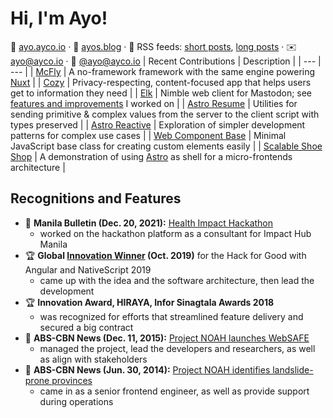 <!-- home website is enough

-->
# Hi, I'm Ayo!

🏡 [ayo.ayco.io](https://ayco.io) · 📰 [ayos.blog](https://ayos.blog) · 🛜 RSS feeds: [short posts](https://social.ayco.io/@ayo.rss), [long posts](https://ayos.blog/feed.xml) · ✉️  [ayo@ayco.io](mailto:ayo@ayco.io) · 💬 [@ayo@ayco.io](https://ayco.io/@ayo)
| Recent Contributions | Description |
| --- | --- |
| [McFly](https://ayco.io/gh/mcfly#readme) | A no-framework framework with the same engine powering [Nuxt](https://nuxt.com) |
| [Cozy](https://ayco.io/gh/cozy#readme) | Privacy-respecting, content-focused app that helps users get to information they need |
| [Elk](https://github.com/elk-zone/elk#readme) | Nimble web client for Mastodon; see [features and improvements](elk.md) I worked on |
| [Astro Resume](https://www.npmjs.com/package/@ayco/astro-resume) | Utilities for sending primitive & complex values from the server to the client script with types preserved |
| [Astro Reactive](https://github.com/astro-reactive/astro-reactive#readme) | Exploration of simpler development patterns for complex use cases |
| [Web Component Base](https://www.npmjs.com/package/web-component-base) | Minimal JavaScript base class for creating custom elements easily |
| [Scalable Shoe Shop](https://ayco.io/gh/shoe-shop#readme) | A demonstration of using [Astro](https://astro.build) as shell for a micro-frontends architecture |

## Recognitions and Features
- 📰 **Manila Bulletin (Dec. 20, 2021):** [Health Impact Hackathon](https://mb.com.ph/2021/10/20/health-impact-hackathon-deep-dives-into-how-to-deliver-crucial-health-information-to-internet-challenged-communities/)
  - worked on the hackathon platform as a consultant for Impact Hub Manila 
- 🏆 **Global [Innovation Winner](https://blog.angular.io/hack-for-good-6b500f1946a3#36f0) (Oct. 2019)** for the Hack for Good with Angular and NativeScript 2019
  - came up with the idea and the software architecture, then lead the development
- 🏆 **Innovation Award, HIRAYA, Infor Sinagtala Awards 2018**
  - was recognized for efforts that streamlined feature delivery and secured a big contract
- 📰 **ABS-CBN News (Dec. 11, 2015):** [Project NOAH launches WebSAFE](https://news.abs-cbn.com/nation/12/11/15/project-noah-launches-websafe)
  - managed the project, lead the developers and researchers, as well as align with stakeholders
- 📰 **ABS-CBN News (Jun. 30, 2014):** [Project NOAH identifies landslide-prone provinces](https://www.youtube.com/watch?v=LKrV6vtGZEA&ab_channel=ABS-CBNNews)
  - came in as a senior frontend engineer, as well as provide support during operations

<!-- funds pending reconsideration
## Thank you!

| Sponsor | Support
|---|---|
| <p align="center"><a href="https://iodigital.com"><img src="./assets/logos/iO.jpeg" alt="iO Consultancy Logo" width="70" /><br>iO Consultancy</a></p> | Thanks for sponsoring hours I spend on my open source contributions!
| <p align="center"><a href="https://ko-fi.com/home/coffeeshop?txid=e8f89e5e-fb7e-45db-a3c5-dc8fb0c06ff4"><img src="https://ko-fi.com/img/anon11.png?v=10" alt="surrealnative ko-fi photo" width="70" /><br>surrealnative</a></p> | Thanks for the one-time support!
-->

